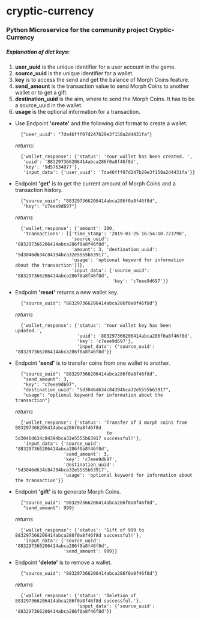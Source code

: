 # cryptic-currency
### Python Microservice for the community project Cryptic-Currency
##### Explanation of dict keys:
1. **user_uuid** is the unique identifier for a user account in the game.
2. **source_uuid** is the unique identifier for a wallet.
3. **key** is to access the send and get the balance of Morph Coins feature.
4. **send_amount** is the transaction value to send Morph Coins to another wallet or to get a gift.
5. **destination_uuid** is the aim, where to send the Morph Coins. It has to be a source_uuid in the wallet.
6. **usage** is the optional information for a transaction.

* Use Endpoint **'create'** and the following dict format to create a wallet.

        {"user_uuid": "7da46fff07d247b29e3f158a2d4431fa"}
        
    *returns:*

        {'wallet_response': {'status': 'Your wallet has been created. ',
         'uuid': '883297366206414abca286f0a8f46f8d',
         'key': '9d57634877'},
         'input_data': {'user_uuid': '7da46fff07d247b29e3f158a2d4431fa'}}

* Endpoint **'get'** is to get the current amount of Morph Coins and a transaction history.

        {"source_uuid": "883297366206414abca286f0a8f46f8d",
         "key": "c7eee9d697"}

    *returns*
        
        {'wallet_response': {'amount': 100,
         'transactions': [{'time_stamp': '2019-03-25 16:54:10.723790',
                           'source_uuid': '883297366206414abca286f0a8f46f8d',
                           'amount': 3, 'destination_uuid': '5d3046d634c84394bca32e5555b63917', 
                           'usage': 'optional keyword for information about the transaction'}]},
                           'input_data': {'source_uuid': '883297366206414abca286f0a8f46f8d', 
                                          'key': 'c7eee9d697'}}

* Endpoint **'reset'** returns a new wallet key.

        {"source_uuid": "883297366206414abca286f0a8f46f8d"}
        
    *returns*
    
        {'wallet_response': {'status': 'Your wallet key has been updated.',
                             'uuid': '883297366206414abca286f0a8f46f8d', 
                             'key': 'c7eee9d697'}, 
                             'input_data': {'source_uuid': '883297366206414abca286f0a8f46f8d'}}

* Endpoint **'send'** is to transfer coins from one wallet to another.

        {"source_uuid": "883297366206414abca286f0a8f46f8d", 
         "send_amount": 3, 
         "key": "c7eee9d697", 
         "destination_uuid": "5d3046d634c84394bca32e5555b63917", 
         "usage": "optional keyword for information about the transaction"}
        
    *returns*
    
        {'wallet_response': {'status': 'Transfer of 3 morph coins from 883297366206414abca286f0a8f46f8d 
                                        to 5d3046d634c84394bca32e5555b63917 successful!'}, 
         'input_data': {'source_uuid': '883297366206414abca286f0a8f46f8d', 
                        'send_amount': 3, 
                        'key': 'c7eee9d697', 
                        'destination_uuid': '5d3046d634c84394bca32e5555b63917', 
                        'usage': 'optional keyword for information about the transaction'}}

* Endpoint **'gift'** is to generate Morph Coins.

        {"source_uuid": "883297366206414abca286f0a8f46f8d", 
         "send_amount": 999}
        
    *returns*
    
        {'wallet_response': {'status': 'Gift of 999 to 883297366206414abca286f0a8f46f8d successful!'}, 
         'input_data': {'source_uuid': '883297366206414abca286f0a8f46f8d', 
                        'send_amount': 999}}

* Endpoint **'delete'** is to remove a wallet.

        {"source_uuid": "883297366206414abca286f0a8f46f8d"}
        
    *returns*
    
        {'wallet_response': {'status': 'Deletion of 883297366206414abca286f0a8f46f8d successful.'}, 
                             'input_data': {'source_uuid': '883297366206414abca286f0a8f46f8d'}}
